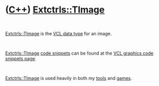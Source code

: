 



 

 

 

 

 

([C++](Cpp.htm)) [Extctrls::TImage](CppTImage.htm)
==================================================

 

[Extctrls::TImage](CppTImage.htm) is the [VCL data
type](CppVclDataType.htm) for an image.

 

[Extctrls::TImage](CppTImage.htm) [code snippets](CppCodeSnippets.htm)
can be found at the [VCL graphics code snippets
page](CppVclGraphics.htm).

 

[Extctrls::TImage](CppTImage.htm) is used heavily in both my
[tools](Tools.htm) and [games](Games.htm).

 

 

 

 

 





 




